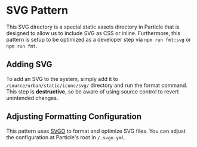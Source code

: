 # SVG Pattern

This SVG directory is a special static assets directory in Particle that is
designed to allow us to include SVG as CSS or inline. Furthermore, this pattern
is setup to be optimized as a developer step via `npm run fmt:svg` or
`npm run fmt`.

## Adding SVG

To add an SVG to the system, simply add it to `/source/urban/static/icons/svg/`
directory and run the format command. This step is **destructive**, so be aware
of using source control to revert unintended changes.

## Adjusting Formatting Configuration

This pattern uses [SVGO](https://github.com/svg/svgo) to format and optimize SVG
files. You can adjust the configuration at Particle's root in `/.svgo.yml`.
